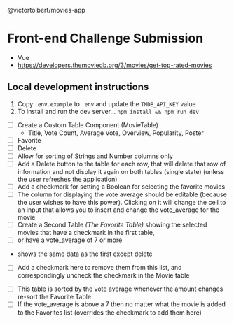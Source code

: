 @victortolbert/movies-app

# Front-end Challenge Submission

- Vue
- https://developers.themoviedb.org/3/movies/get-top-rated-movies

## Local development instructions

1. Copy `.env.example` to `.env` and update the `TMDB_API_KEY` value
2. To install and run the dev server... `npm install && npm run dev`

- [ ] Create a Custom Table Component (MovieTable)
  * Title, Vote Count, Average Vote, Overview, Popularity, Poster
- [ ] Favorite
- [ ] Delete
- [ ] Allow for sorting of Strings and Number columns only
- [ ] Add a Delete button to the table for each row, that will delete that row of information and not display it again on both tables (single state) (unless the user refreshes the application)
- [ ] Add a checkmark for setting a Boolean for selecting the favorite movies
- [ ] The column for displaying the vote average should be editable (because the user wishes to have this power). Clicking on it will change the cell to an input that allows you to insert and change the vote_average for the movie
- [ ] Create a Second Table *(The Favorite Table)* showing the selected movies that have a checkmark in the first table,
- [ ] or have a vote_average of 7 or more
* shows the same data as the first except delete
- [ ] Add a checkmark here to remove them from this list, and correspondingly uncheck the checkmark in the Movie table
* [ ] This table is sorted by the vote average whenever the amount changes re-sort the Favorite Table
* [ ] If the vote_average is above a 7 then no matter what the movie is added to the Favorites list (overrides the checkmark to add them here)
